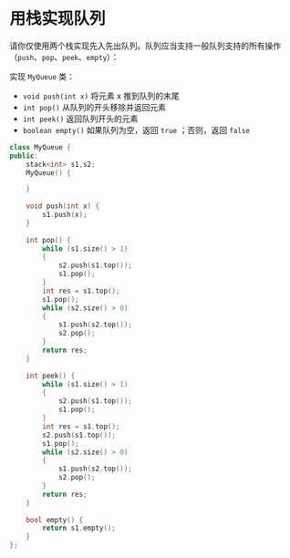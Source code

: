 # 用栈实现队列

请你仅使用两个栈实现先入先出队列。队列应当支持一般队列支持的所有操作（`push`、`pop`、`peek`、`empty`）：

实现 `MyQueue` 类：

- `void push(int x)` 将元素 x 推到队列的末尾
- `int pop()` 从队列的开头移除并返回元素
- `int peek()` 返回队列开头的元素
- `boolean empty()` 如果队列为空，返回 `true` ；否则，返回 `false`

```c++
class MyQueue {
public:
    stack<int> s1,s2;
    MyQueue() {

    }
    
    void push(int x) {
        s1.push(x);
    }
    
    int pop() {
        while (s1.size() > 1)
        {
            s2.push(s1.top());
            s1.pop();
        }
        int res = s1.top();
        s1.pop();
        while (s2.size() > 0)
        {
            s1.push(s2.top());
            s2.pop();
        }
        return res;
    }
    
    int peek() {
        while (s1.size() > 1)
        {
            s2.push(s1.top());
            s1.pop();
        }
        int res = s1.top();
        s2.push(s1.top());
        s1.pop();
        while (s2.size() > 0)
        {
            s1.push(s2.top());
            s2.pop();
        }
        return res;
    }
    
    bool empty() {
        return s1.empty();
    }
};
```

